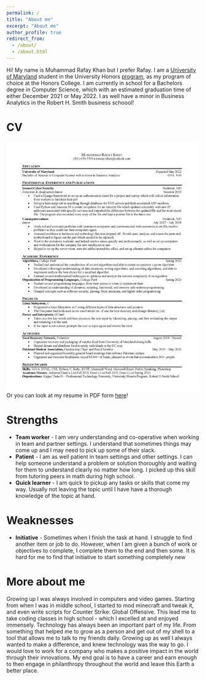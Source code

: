 ```yaml
---
permalink: /
title: "About me"
excerpt: "About me"
author_profile: true
redirect_from: 
  - /about/
  - /about.html
---
```


Hi! My name is Muhammad Rafay Khan but I prefer Rafay. I am a [University of Maryland](https://www.umd.edu/) student in the University Honors  [program](https://www.universityhonors.umd.edu/), as my program of choice at the Honors College. I am currently in school for a Bachelors degree in Computer Science, which with an estimated graduation time of either December 2021 or May 2022. I as well have a minor in Business Analytics in the Robert H. Smith business schoool! 

CV
======
![Resume](./images/Resume.jpg)
Or you can look at my resume in PDF form [here](https://mrafaykhan.github.io/files/Resume.pdf)!
<!-- Qualifications
====== -->

Strengths
======
* __Team worker__ - I am very understanding and co-operative when working in team and partner settings. I understand that sometimes things may come up and I may need to pick up some of their slack.
* __Patient__ - I am as well patient in team settings and other settings. I can help someone understand a problem or solution thoroughly and waiting for them to understand clearly no matter how long. I picked up this skill from tutoring peers in math during high school. 
* __Quick learner__ - I am quick to pickup any tasks or skills that come my way. Usually not leaving the topic until I have have a thorough knowledge of the topic at hand. 

Weaknesses
======
* __Initiative__ - Sometimes when I finish the task at hand. I struggle to find another item or job to do. However, when I am given a bunch of work or objectives to complete, I complete them to the end and then some. It is hard for me to find that initiative to start something completely new

More about me
======
Growing up I was always involved in computers and video games. Starting from when I was in middle school, I started to mod minecraft and tweak it, and even write scripts for Counter Strike: Global Offensive. This lead me to take coding classes in high school - which I excelled at and enjoyed immensely. Technology has always been an important part of my life. From something that helped me to grow as a person and get out of my shell to a tool that allows me to talk to my friends daily. Growing up as well I always wanted to make a difference, and knew technology was the way to go. I would love to work for a company who makes a positive impact in the world through their innovations. My end goal is to have a career and earn enough to then engage in philanthropy throughout the world and leave this Earth a better place.
